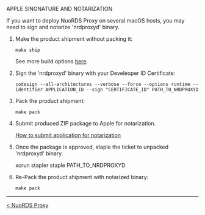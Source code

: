 APPLE SINGNATURE AND NOTARIZATION  

If you want to deploy NuoRDS Proxy on several macOS hosts, you may need to sign and notarize 'nrdproxyd' binary.  

1. Make the product shipment without packing it: 
  
   ```  
   make ship  
   ```  
  
   See more build options [here](BUILD.md).  
  
2. Sign the 'nrdproxyd' binary with your Develeoper ID Certificate:  
  
   ```  
   codesign --all-architectures --verbose --force --options runtime --identifier APPLICATION_ID --sign "CERTIFICATE_ID" PATH_TO_NRDPROXYD
   ```  
  
3. Pack the product shipment:
  
   ```  
   make pack
   ```  
  
4. Submit produced ZIP package to Apple for notarization.
  
   [How to submit application for notarization](https://developer.apple.com/documentation/xcode/notarizing_macos_software_before_distribution)
  
5. Once the package is approved, staple the ticket to unpacked 'nrdproxyd' binary.
     
   xcrun stapler staple PATH_TO_NRDPROXYD

6. Re-Pack the product shipment with notarized binary:

   ```  
   make pack
   ```  
   
------------------------------  
[< NuoRDS Proxy](README.md) 